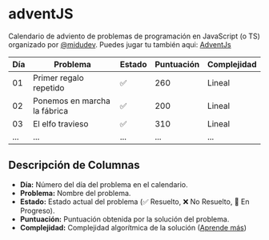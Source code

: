 # adventJS

Calendario de adviento de problemas de programación en JavaScript (o TS) organizado por [@midudev](https://github.com/midudev).
Puedes jugar tu también aqui: [AdventJs](https://adventjs.dev/)

| Día | Problema                     | Estado | Puntuación | Complejidad |
| --- | ---------------------------- | ------ | ---------- | ----------- |
| 01  | Primer regalo repetido       | ✅     | 260        | Lineal      |
| 02  | Ponemos en marcha la fábrica | ✅     | 200        | Lineal      |
| 03  | El elfo travieso             | ✅     | 310        | Lineal      |
| ... | ...                          | ...    | ...        | ...         |

## Descripción de Columnas

- **Día:** Número del día del problema en el calendario.
- **Problema:** Nombre del problema.
- **Estado:** Estado actual del problema (✅ Resuelto, ❌ No Resuelto, 🤔 En Progreso).
- **Puntuación:** Puntuación obtenida por la solución del problema.
- **Complejidad:** Complejidad algorítmica de la solución ([Aprende más](https://medium.com/swlh/a-comprehensive-guide-for-time-complexity-and-big-o-notation-4ebef201dfc8))
